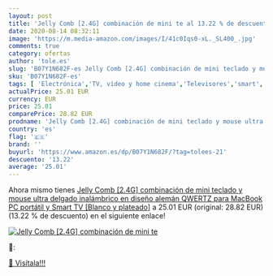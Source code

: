 ```yaml
---
layout: post
title: 'Jelly Comb [2.4G] combinación de mini te al 13.22 % de descuento'
date: 2020-08-14 08:32:11
image: 'https://m.media-amazon.com/images/I/41c0Iqs0-xL._SL400_.jpg'
comments: true
category: ofertas
author: 'tole.es'
slug: 'B07Y1N682F-es Jelly Comb [2.4G] combinación de mini teclado y mouse...'
sku: 'B07Y1N682F-es'
tags: [ 'Electrónica','TV, vídeo y home cinema','Televisores','smart','tv', ]
actualPrice: 25.01 EUR
currency: EUR
price: 25.01
comparePrice: 28.82 EUR
prodname: 'Jelly Comb [2.4G] combinación de mini teclado y mouse ultra delgado inalámbrico en diseño alemán QWERTZ para MacBook  PC  portátil y Smart TV [Blanco y plateado]'
country: 'es'
flag: '🇪🇸'
brand: ''
buyurl: 'https://www.amazon.es/dp/B07Y1N682F/?tag=tolees-21'
descuento: '13.22'
average: '25.01'
---
```


Ahora mismo tienes [Jelly Comb [2.4G] combinación de mini teclado y mouse ultra delgado inalámbrico en diseño alemán QWERTZ para MacBook  PC  portátil y Smart TV [Blanco y plateado]](https://www.amazon.es/dp/B07Y1N682F/?tag=tolees-21) a 25.01 EUR (original: 28.82 EUR) (13.22 %  de descuento) en el siguiente enlace!

[![Jelly Comb [2.4G] combinación de mini te](https://m.media-amazon.com/images/I/41c0Iqs0-xL._SL400_.jpg)](https://www.amazon.es/dp/B07Y1N682F/?tag=tolees-21)

🔎:


[🛒 Visítala!!!](https://www.amazon.es/dp/B07Y1N682F/?tag=tolees-21)
